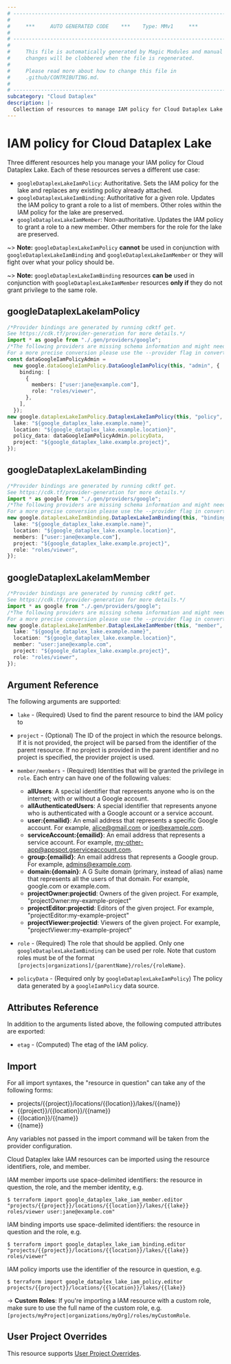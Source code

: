 ```yaml
---
# ----------------------------------------------------------------------------
#
#     ***     AUTO GENERATED CODE    ***    Type: MMv1     ***
#
# ----------------------------------------------------------------------------
#
#     This file is automatically generated by Magic Modules and manual
#     changes will be clobbered when the file is regenerated.
#
#     Please read more about how to change this file in
#     .github/CONTRIBUTING.md.
#
# ----------------------------------------------------------------------------
subcategory: "Cloud Dataplex"
description: |-
  Collection of resources to manage IAM policy for Cloud Dataplex Lake
---
```


# IAM policy for Cloud Dataplex Lake

Three different resources help you manage your IAM policy for Cloud Dataplex Lake. Each of these resources serves a different use case:

* `googleDataplexLakeIamPolicy`: Authoritative. Sets the IAM policy for the lake and replaces any existing policy already attached.
* `googleDataplexLakeIamBinding`: Authoritative for a given role. Updates the IAM policy to grant a role to a list of members. Other roles within the IAM policy for the lake are preserved.
* `googleDataplexLakeIamMember`: Non-authoritative. Updates the IAM policy to grant a role to a new member. Other members for the role for the lake are preserved.

\~> **Note:** `googleDataplexLakeIamPolicy` **cannot** be used in conjunction with `googleDataplexLakeIamBinding` and `googleDataplexLakeIamMember` or they will fight over what your policy should be.

\~> **Note:** `googleDataplexLakeIamBinding` resources **can be** used in conjunction with `googleDataplexLakeIamMember` resources **only if** they do not grant privilege to the same role.

## googleDataplexLakeIamPolicy

```typescript
/*Provider bindings are generated by running cdktf get.
See https://cdk.tf/provider-generation for more details.*/
import * as google from "./.gen/providers/google";
/*The following providers are missing schema information and might need manual adjustments to synthesize correctly: google.
For a more precise conversion please use the --provider flag in convert.*/
const dataGoogleIamPolicyAdmin =
  new google.dataGoogleIamPolicy.DataGoogleIamPolicy(this, "admin", {
    binding: [
      {
        members: ["user:jane@example.com"],
        role: "roles/viewer",
      },
    ],
  });
new google.dataplexLakeIamPolicy.DataplexLakeIamPolicy(this, "policy", {
  lake: "${google_dataplex_lake.example.name}",
  location: "${google_dataplex_lake.example.location}",
  policy_data: dataGoogleIamPolicyAdmin.policyData,
  project: "${google_dataplex_lake.example.project}",
});

```

## googleDataplexLakeIamBinding

```typescript
/*Provider bindings are generated by running cdktf get.
See https://cdk.tf/provider-generation for more details.*/
import * as google from "./.gen/providers/google";
/*The following providers are missing schema information and might need manual adjustments to synthesize correctly: google.
For a more precise conversion please use the --provider flag in convert.*/
new google.dataplexLakeIamBinding.DataplexLakeIamBinding(this, "binding", {
  lake: "${google_dataplex_lake.example.name}",
  location: "${google_dataplex_lake.example.location}",
  members: ["user:jane@example.com"],
  project: "${google_dataplex_lake.example.project}",
  role: "roles/viewer",
});

```

## googleDataplexLakeIamMember

```typescript
/*Provider bindings are generated by running cdktf get.
See https://cdk.tf/provider-generation for more details.*/
import * as google from "./.gen/providers/google";
/*The following providers are missing schema information and might need manual adjustments to synthesize correctly: google.
For a more precise conversion please use the --provider flag in convert.*/
new google.dataplexLakeIamMember.DataplexLakeIamMember(this, "member", {
  lake: "${google_dataplex_lake.example.name}",
  location: "${google_dataplex_lake.example.location}",
  member: "user:jane@example.com",
  project: "${google_dataplex_lake.example.project}",
  role: "roles/viewer",
});

```

## Argument Reference

The following arguments are supported:

*   `lake` - (Required) Used to find the parent resource to bind the IAM policy to

*   `project` - (Optional) The ID of the project in which the resource belongs.
    If it is not provided, the project will be parsed from the identifier of the parent resource. If no project is provided in the parent identifier and no project is specified, the provider project is used.

*   `member/members` - (Required) Identities that will be granted the privilege in `role`.
    Each entry can have one of the following values:
    * **allUsers**: A special identifier that represents anyone who is on the internet; with or without a Google account.
    * **allAuthenticatedUsers**: A special identifier that represents anyone who is authenticated with a Google account or a service account.
    * **user:{emailid}**: An email address that represents a specific Google account. For example, alice@gmail.com or joe@example.com.
    * **serviceAccount:{emailid}**: An email address that represents a service account. For example, my-other-app@appspot.gserviceaccount.com.
    * **group:{emailid}**: An email address that represents a Google group. For example, admins@example.com.
    * **domain:{domain}**: A G Suite domain (primary, instead of alias) name that represents all the users of that domain. For example, google.com or example.com.
    * **projectOwner:projectid**: Owners of the given project. For example, "projectOwner:my-example-project"
    * **projectEditor:projectid**: Editors of the given project. For example, "projectEditor:my-example-project"
    * **projectViewer:projectid**: Viewers of the given project. For example, "projectViewer:my-example-project"

*   `role` - (Required) The role that should be applied. Only one
    `googleDataplexLakeIamBinding` can be used per role. Note that custom roles must be of the format
    `[projects|organizations]/{parentName}/roles/{roleName}`.

*   `policyData` - (Required only by `googleDataplexLakeIamPolicy`) The policy data generated by
    a `googleIamPolicy` data source.

## Attributes Reference

In addition to the arguments listed above, the following computed attributes are
exported:

* `etag` - (Computed) The etag of the IAM policy.

## Import

For all import syntaxes, the "resource in question" can take any of the following forms:

* projects/{{project}}/locations/{{location}}/lakes/{{name}}
* {{project}}/{{location}}/{{name}}
* {{location}}/{{name}}
* {{name}}

Any variables not passed in the import command will be taken from the provider configuration.

Cloud Dataplex lake IAM resources can be imported using the resource identifiers, role, and member.

IAM member imports use space-delimited identifiers: the resource in question, the role, and the member identity, e.g.

```console
$ terraform import google_dataplex_lake_iam_member.editor "projects/{{project}}/locations/{{location}}/lakes/{{lake}} roles/viewer user:jane@example.com"
```

IAM binding imports use space-delimited identifiers: the resource in question and the role, e.g.

```console
$ terraform import google_dataplex_lake_iam_binding.editor "projects/{{project}}/locations/{{location}}/lakes/{{lake}} roles/viewer"
```

IAM policy imports use the identifier of the resource in question, e.g.

```console
$ terraform import google_dataplex_lake_iam_policy.editor projects/{{project}}/locations/{{location}}/lakes/{{lake}}
```

\-> **Custom Roles**: If you're importing a IAM resource with a custom role, make sure to use the
full name of the custom role, e.g. `[projects/myProject|organizations/myOrg]/roles/myCustomRole`.

## User Project Overrides

This resource supports [User Project Overrides](https://registry.terraform.io/providers/hashicorp/google/latest/docs/guides/provider_reference#user_project_override).
